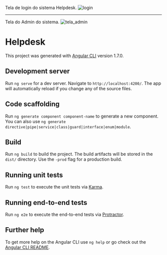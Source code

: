 Tela de login do sistema Helpdesk.
![login](https://user-images.githubusercontent.com/20090212/39055583-fcda836e-448a-11e8-87d4-611e50ef31b0.png)
*******************************************************************************************************************
Tela do Admin do sistema.
![tela_admin](https://user-images.githubusercontent.com/20090212/39059744-c71a09ba-4495-11e8-9ba1-97381581560b.png)


# Helpdesk

This project was generated with [Angular CLI](https://github.com/angular/angular-cli) version 1.7.0.

## Development server

Run `ng serve` for a dev server. Navigate to `http://localhost:4200/`. The app will automatically reload if you change any of the source files.

## Code scaffolding

Run `ng generate component component-name` to generate a new component. You can also use `ng generate directive|pipe|service|class|guard|interface|enum|module`.

## Build

Run `ng build` to build the project. The build artifacts will be stored in the `dist/` directory. Use the `-prod` flag for a production build.

## Running unit tests

Run `ng test` to execute the unit tests via [Karma](https://karma-runner.github.io).

## Running end-to-end tests

Run `ng e2e` to execute the end-to-end tests via [Protractor](http://www.protractortest.org/).

## Further help

To get more help on the Angular CLI use `ng help` or go check out the [Angular CLI README](https://github.com/angular/angular-cli/blob/master/README.md).
